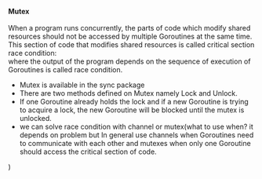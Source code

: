 **Mutex**<br><br>
When a program runs concurrently,
the parts of code which modify shared resources should not be accessed by multiple Goroutines at the same time.
This section of code that modifies shared resources is called critical section
race condition:<br>
where the output of the program depends on the sequence of execution of Goroutines is called race condition.

- Mutex is available in the sync package
- There are two methods defined on Mutex namely Lock and Unlock.
- If one Goroutine already holds the lock and if a new Goroutine is trying to acquire a lock, the new Goroutine will be blocked until the mutex is unlocked.
- we can solve race condition with channel or mutex(what to use when? it depends on problem but In general use channels when Goroutines need to communicate with each other and mutexes when only one Goroutine should access the critical section of code.

)


